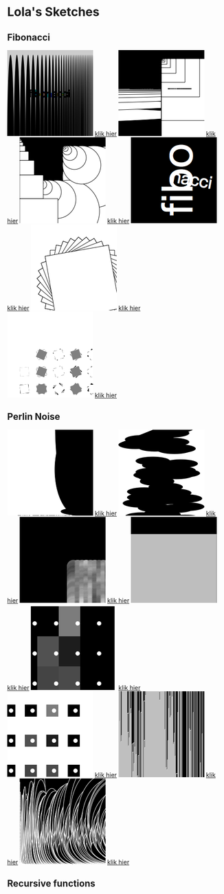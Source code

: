 # Lola's Sketches

## Fibonacci

![](Lola/fibonachi/1.png)
[klik hier](Lola/fibonachi/1.pv)
![](Lola/fibonachi/2.png)
[klik hier](Lola/fibonachi/2.pv)
![](Lola/fibonachi/3.png)
[klik hier](Lola/fibonachi/3.pv)
![](Lola/fibonachi/4.png)
[klik hier](Lola/fibonachi/4.pv)
![](Lola/fibonachi/5.png)
[klik hier](Lola/fibonachi/5.pv)
![](Lola/fibonachi/6.png)
[klik hier](Lola/fibonachi/6.pv)


## Perlin Noise

![](Lola/perlin_noise/1.gif)
[klik hier](Lola/perlin_noise/1.pv)
![](Lola/perlin_noise/2.gif)
[klik hier](Lola/perlin_noise/2.pv)
![](Lola/perlin_noise/3.gif)
[klik hier](Lola/perlin_noise/3.pv)
![](Lola/perlin_noise/4.gif)
[klik hier](Lola/perlin_noise/4.pv)
![](Lola/perlin_noise/5.gif)
[klik hier](Lola/perlin_noise/5.pv)
![](Lola/perlin_noise/6.gif)
[klik hier](Lola/perlin_noise/6.pv)
![](Lola/perlin_noise/7.gif)
[klik hier](Lola/perlin_noise/7.pv)
![](Lola/perlin_noise/8.gif)
[klik hier](Lola/perlin_noise/8.pv)


## Recursive functions
            
